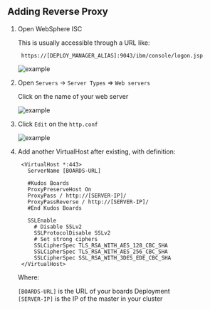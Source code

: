 ## Adding Reverse Proxy
1. Open WebSphere ISC

    This is usually accessible through a URL like:

        https://[DEPLOY_MANAGER_ALIAS]:9043/ibm/console/logon.jsp

    ![example](/assets/connections/isc.png)

1. Open `Servers` -> `Server Types` => `Web servers`

    Click on the name of your web server

    ![example](/assets/connections/httpd1.png)

1. Click `Edit` on the `http.conf`

    ![example](/assets/connections/httpd2.png)

1. Add another VirtualHost after existing, with definition:

        <VirtualHost *:443>
          ServerName [BOARDS-URL]

          #Kudos Boards
          ProxyPreserveHost On
          ProxyPass / http://[SERVER-IP]/
          ProxyPassReverse / http://[SERVER-IP]/
          #End Kudos Boards

          SSLEnable
            # Disable SSLv2
            SSLProtocolDisable SSLv2
            # Set strong ciphers
            SSLCipherSpec TLS_RSA_WITH_AES_128_CBC_SHA
            SSLCipherSpec TLS_RSA_WITH_AES_256_CBC_SHA
            SSLCipherSpec SSL_RSA_WITH_3DES_EDE_CBC_SHA
        </VirtualHost>

    Where:

      `[BOARDS-URL]` is the URL of your boards Deployment</br>
      `[SERVER-IP]` is the IP of the master in your cluster
